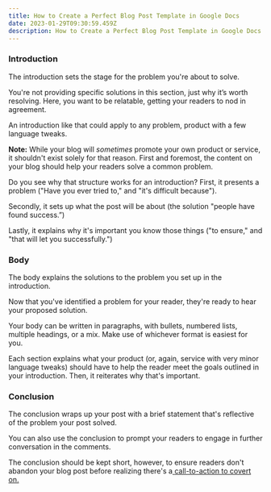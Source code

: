 ```yaml
---
title: How to Create a Perfect Blog Post Template in Google Docs
date: 2023-01-29T09:30:59.459Z
description: How to Create a Perfect Blog Post Template in Google Docs
---
```

### Introduction

The introduction sets the stage for the problem you're about to solve.

You're not providing specific solutions in this section, just why it’s worth resolving. Here, you want to be relatable, getting your readers to nod in agreement.

An introduction like that could apply to any problem, product with a few language tweaks.

**Note:** While your blog will *sometimes* promote your own product or service, it shouldn't exist solely for that reason. First and foremost, the content on your blog should help your readers solve a common problem.

Do you see why that structure works for an introduction? First, it presents a problem ("Have you ever tried to," and "it's difficult because").

Secondly, it sets up what the post will be about (the solution "people have found success.”)

Lastly, it explains why it's important you know those things ("to ensure," and "that will let you successfully.")

### Body

The body explains the solutions to the problem you set up in the introduction.

Now that you've identified a problem for your reader, they're ready to hear your proposed solution.

Your body can be written in paragraphs, with bullets, numbered lists, multiple headings, or a mix. Make use of whichever format is easiest for you.

Each section explains what your product (or, again, service with very minor language tweaks) should have to help the reader meet the goals outlined in your introduction. Then, it reiterates why that's important.

### Conclusion

The conclusion wraps up your post with a brief statement that's reflective of the problem your post solved.

You can also use the conclusion to prompt your readers to engage in further conversation in the comments.

The conclusion should be kept short, however, to ensure readers don't abandon your blog post before realizing there's a[ ](https://www.hubspot.com/how-to-create-effective-calls-to-action/?hubs_post=blog.hubspot.com/blog/tabid/6307/bid/33295/the-foolproof-formula-for-writing-a-solid-blog-post-template.aspx&hubs_post-cta=%20)[call-to-action to covert on.](https://www.hubspot.com/how-to-create-effective-calls-to-action/?hubs_post=blog.hubspot.com/blog/tabid/6307/bid/33295/the-foolproof-formula-for-writing-a-solid-blog-post-template.aspx&hubs_post-cta=call-to-action%20to%20covert%20on.)